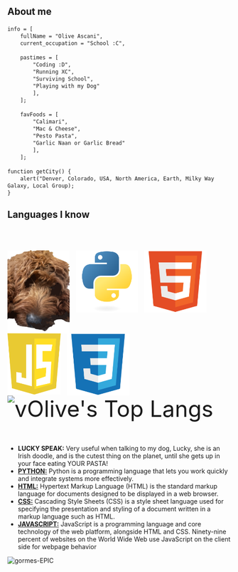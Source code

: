 
##  About me


```javascrirpt
info = [
	fullName = "Olive Ascani",
	current_occupation = "School :C",

	pastimes = [
		"Coding :D",
		"Running XC",
		"Surviving School",
		"Playing with my Dog"
		],
	];

	favFoods = [
		"Calimari",
		"Mac & Cheese",
		"Pesto Pasta",
		"Garlic Naan or Garlic Bread"
		],
	];

function getCity() {
	alert("Denver, Colorado, USA, North America, Earth, Milky Way Galaxy, Local Group); 
}

```
## Languages I know
<p align="left" style="display:flex;flexDirection:column">
</p>
<p align="left" style = "font-size: 50px" >
		<img src="images/lucky.svg" alt="My dog" style="vertical-align:top; width:140px">
		<img src="images/python.svg" alt="python" style="vertical-align:top; width:140px">
		<img src="images/html.svg" alt="HTML" style="vertical-align:top; width:140px">
		<img src="images/javascript.svg" alt="javascript" style="vertical-align:top; width:120px">
		<img src="images/css.svg" alt="CSS" style="vertical-align:top; width:140px">
		<img alt="vOlive's Top Langs" src="https://github-readme-stats.vercel.app/api/top-langs/?username=vOlive-io&theme=radical&layout=compact">
		<ul>
			<li><b>LUCKY SPEAK:</b> Very useful when talking to my dog, Lucky, she is an Irish doodle, and is the cutest thing on the planet, until she gets up in your face eating YOUR PASTA!</li>
			<li><a href="https://www.python.org/doc/"><b>PYTHON:</b></a> Python is a programming language that lets you work quickly and integrate systems more effectively. </li>
			<li><a href="https://en.wikipedia.org/wiki/HTML"><b>HTML:</b></a> Hypertext Markup Language (HTML) is the standard markup language for documents designed to be displayed in a web browser. </li>
   			<li><a href="https://en.wikipedia.org/wiki/CSS"><b>CSS:</b></a> Cascading Style Sheets (CSS) is a style sheet language used for specifying the presentation and styling of a document written in a markup language such as HTML.</li>
			<li><a href="https://en.wikipedia.org/wiki/JavaScript"><b>JAVASCRIPT:</b></a> JavaScript is a programming language and core technology of the web platform, alongside HTML and CSS. Ninety-nine percent of websites on the World Wide Web use JavaScript on the client side for webpage behavior </li>
		</ul>
</p>

<p align="left"> <img src="https://komarev.com/ghpvc/?username=vOlive-io" alt="gormes-EPIC" /> </p>
